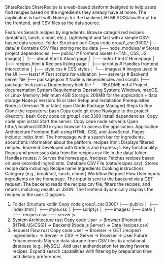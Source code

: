ShareRecipe
ShareRecipe is a web-based platform designed to help users find recipes based on the ingredients they already have at home. The application is built with Node.js for the backend, HTML/CSS/JavaScript for the frontend, and CSV files as the data source.

Features
Search recipes by ingredients.
Browse categorized recipes (breakfast, lunch, dinner, etc.).
Lightweight and fast with a simple CSV-based data source.
Folder Structure
perl
Copy code
group1_csci3300/
├── data/                  # Contains CSV files storing recipe data
├── node_modules/          # Stores project dependencies
├── public/                # Frontend assets (HTML, CSS, JS, images)
│   ├── about.html         # About page
│   ├── index.html         # Homepage
│   ├── recipes.html       # Recipes listing page
│   ├── script.js          # Handles frontend interactions
│   ├── style.css          # CSS styles
│   └── images/            # Images used in the UI
├── tests/                 # Test scripts for validation
├── server.js              # Backend server file
├── package.json           # Node.js dependencies and scripts
├── package-lock.json      # Dependency lock file
└── README.md              # Project documentation
System Requirements
Operating System: Windows, macOS, or Linux
Memory: Minimum 4GB
Storage: 200MB for the application + data storage
Node.js Version: 16 or later
Setup and Installation
Prerequisites
Node.js (Version 16 or later)
npm (Node Package Manager)
Steps to Run
Clone the repository:
bash
Copy code
git clone <repo-url>
Navigate to the project directory:
bash
Copy code
cd group1_csci3300
Install dependencies:
Copy code
npm install
Start the server:
Copy code
node server.js
Open http://localhost:3000 in your browser to access the application.
Application Architecture
Frontend
Built using HTML, CSS, and JavaScript.
Pages include:
index.html: The homepage with a search bar for ingredients.
about.html: Information about the platform.
recipes.html: Displays filtered recipes.
Backend
Developed with Node.js and Express.js.
Key functionality:
Reads and processes data from the recipes.csv file in the data/ folder.
Handles routes:
/: Serves the homepage.
/recipes: Fetches recipes based on user-provided ingredients.
Database
CSV File (data/recipes.csv):
Stores recipe data including:
Recipe name
Ingredients
Cooking instructions
Category (e.g., breakfast, lunch, dinner)
Workflow
Request Flow
User inputs ingredients on the homepage.
The input is sent to the backend via a GET request.
The backend reads the recipes.csv file, filters the recipes, and returns matching results as JSON.
The frontend dynamically displays the recipes to the user.
Diagrams
1. Folder Structure
kotlin
Copy code
group1_csci3300/
├── public/
│   ├── index.html
│   ├── style.css
│   ├── script.js
│   ├── images/
├── data/
│   ├── recipes.csv
├── server.js
2. System Architecture
rust
Copy code
User -> Browser [Frontend (HTML/JS/CSS)] -> Backend (Node.js Server) -> Data (recipes.csv)
3. Request Flow
rust
Copy code
User -> Browser -> GET /recipes?ingredients=<ingredients> -> Server -> CSV -> Server -> Browser -> User
Future Enhancements
Migrate data storage from CSV files to a relational database (e.g., MySQL).
Add user authentication for saving favorite recipes.
Expand search capabilities with filtering by preparation time and dietary preferences.

